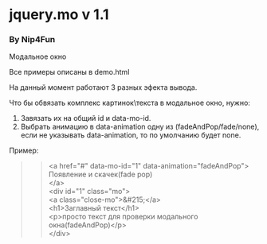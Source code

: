 <h1>jquery.mo v 1.1</h1>

<h3>By Nip4Fun</h3>
 Модальное окно

Все примеры описаны в demo.html

На данный момент работают 3 разных эфекта вывода.

<div>
	Что бы обвязать комплекс картинок\текста в модальное окно, нужно:</div>
<ol>
	<li>
		Завязать их на общий id и data-mo-id.</li>
	<li>
		Выбрать анимацию в data-animation одну из (fadeAndPop/fade/none), если не указывать data-animation, то по умолчанию будет none.</li>
</ol>


Пример:

<blockquote>
<blockquote>
	<div>
		&lt;a href=&quot;#&quot; data-mo-id=&quot;1&quot; data-animation=&quot;fadeAndPop&quot;&gt;</div>
	<div>
		Появление и скачек(fade pop)</div>
	<div>
		&lt;/a&gt;</div>
	<div>
		&lt;div id=&quot;1&quot; class=&quot;mo&quot;&gt;</div>
	<div>
		&lt;a class=&quot;close-mo&quot;&gt;&amp;#215;&lt;/a&gt;</div>
	<div>
		&lt;h1&gt;Заглавный текст&lt;/h1&gt;</div>
	<div>
		&lt;p&gt;просто текст для проверки модального окна(fadeAndPop)&lt;/p&gt;</div>
	<div>
		&lt;/div&gt;</div>
</blockquote>

</blockquote>
